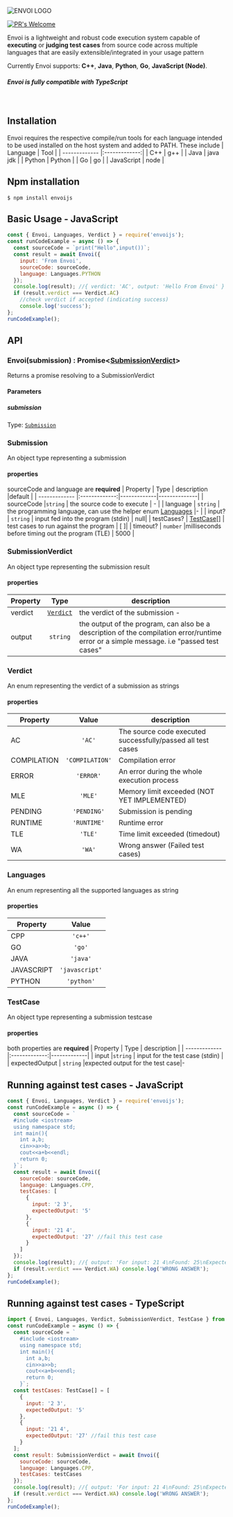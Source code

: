 ![ENVOI LOGO](https://github.com/ragrag/envoijs/blob/master/meta/envoi.png?raw=true)

[![PR's Welcome][pr-welcoming-image]][pr-welcoming-url]

Envoi is a lightweight and robust code execution system capable of **executing** or **judging test cases** from source code across multiple languages that are easily extensible/integrated in your usage pattern

Currently Envoi supports: **C++**, **Java**, **Python**, **Go**, **JavaScript (Node)**.

##### Envoi is fully compatible with TypeScript

&nbsp;

## Installation

Envoi requires the respective compile/run tools for each language intended to be used installed on the host system and added to PATH. These include
| Language | Tool |
| ------------- |:-------------:|
| C++ | g++ |
| Java | java jdk |
| Python | Python |
| Go | go |
| JavaScript | node |

## Npm installation

```
$ npm install envoijs
```

## Basic Usage - JavaScript

```js
const { Envoi, Languages, Verdict } = require('envoijs');
const runCodeExample = async () => {
  const sourceCode = `print("Hello",input())`;
  const result = await Envoi({
    input: 'From Envoi',
    sourceCode: sourceCode,
    language: Languages.PYTHON
  });
  console.log(result); //{ verdict: 'AC', output: 'Hello From Envoi' }
  if (result.verdict === Verdict.AC)
    //check verdict if accepted (indicating success)
    console.log('success');
};
runCodeExample();
```

## API

### **Envoi(submission) : Promise<[SubmissionVerdict](#SubmissionVerdict)>**

Returns a promise resolving to a SubmissionVerdict

#### Parameters

##### submission

Type: [`Submission`](#Submission)

### **Submission**

An object type representing a submission

#### properties

sourceCode and language are **required**
| Property | Type | description |default |
| ------------- |:-------------:|-------------|--------------|
| sourceCode |`string` | the source code to execute | - |
| language | `string` | the programming language, can use the helper enum [Languages](#Languages) |- |
| input? | `string` | input fed into the program (stdin) | null|
| testCases? | [TestCase[]](#TestCase) | test cases to run against the program | [ ]|
| timeout? | `number` |milliseconds before timing out the program (TLE) | 5000 |

### **SubmissionVerdict**

An object type representing the submission result

#### properties

| Property |         Type          | description                                                                                                                              |
| -------- | :-------------------: | ---------------------------------------------------------------------------------------------------------------------------------------- |
| verdict  | [`Verdict`](#Verdict) | the verdict of the submission -                                                                                                          |
| output   |       `string`        | the output of the program, can also be a description of the compilation error/runtime error or a simple message. i.e "passed test cases" | - |

### **Verdict**

An enum representing the verdict of a submission as strings

#### properties

| Property    |      Value      | description                                                 |
| ----------- | :-------------: | ----------------------------------------------------------- |
| AC          |     `'AC'`      | The source code executed successfully/passed all test cases | - |
| COMPILATION | `'COMPILATION'` | Compilation error                                           | - |
| ERROR       |    `'ERROR'`    | An error during the whole execution process                 |
| MLE         |     `'MLE'`     | Memory limit exceeded (NOT YET IMPLEMENTED)                 |
| PENDING     |   `'PENDING'`   | Submission is pending                                       |
| RUNTIME     |   `'RUNTIME'`   | Runtime error                                               |
| TLE         |     `'TLE'`     | Time limit exceeded (timedout)                              |
| WA          |     `'WA'`      | Wrong answer (Failed test cases)                            |

### **Languages**

An enum representing all the supported languages as string

#### properties

| Property   |     Value      |
| ---------- | :------------: |
| CPP        |    `'c++'`     | - |
| GO         |     `'go'`     |
| JAVA       |    `'java'`    |
| JAVASCRIPT | `'javascript'` |
| PYTHON     |   `'python'`   |

### **TestCase**

An object type representing a submission testcase

#### properties

both properties are **required**
| Property | Type | description |
| ------------- |:-------------:|-------------|
| input |`string` | input for the test case (stdin) |  
| expectedOutput | `string` |expected output for the test case|-

## Running against test cases - JavaScript

```js
const { Envoi, Languages, Verdict } = require('envoijs');
const runCodeExample = async () => {
  const sourceCode = `
  #include <iostream>
  using namespace std;
  int main(){
    int a,b;
    cin>>a>>b;
    cout<<a+b<<endl;
    return 0;
  }`;
  const result = await Envoi({
    sourceCode: sourceCode,
    language: Languages.CPP,
    testCases: [
      {
        input: '2 3',
        expectedOutput: '5'
      },
      {
        input: '21 4',
        expectedOutput: '27' //fail this test case
      }
    ]
  });
  console.log(result); //{ output: 'For input: 21 4\nFound: 25\nExpected:27', verdict: 'WA' }
  if (result.verdict === Verdict.WA) console.log('WRONG ANSWER');
};
runCodeExample();
```

## Running against test cases - TypeScript

```js
import { Envoi, Languages, Verdict, SubmissionVerdict, TestCase } from 'envoijs';
const runCodeExample = async () => {
  const sourceCode = `
    #include <iostream>
    using namespace std;
    int main(){
      int a,b;
      cin>>a>>b;
      cout<<a+b<<endl;
      return 0;
    }`;
  const testCases: TestCase[] = [
    {
      input: '2 3',
      expectedOutput: '5'
    },
    {
      input: '21 4',
      expectedOutput: '27' //fail this test case
    }
  ];
  const result: SubmissionVerdict = await Envoi({
    sourceCode: sourceCode,
    language: Languages.CPP,
    testCases: testCases
  });
  console.log(result); //{ output: 'For input: 21 4\nFound: 25\nExpected:27', verdict: 'WA' }
  if (result.verdict === Verdict.WA) console.log('WRONG ANSWER');
};
runCodeExample();
```

[pr-welcoming-image]: https://img.shields.io/badge/PRs-welcome-brightgreen.svg?style=flat-square
[pr-welcoming-url]: https://github.com/koajs/koa/pull/new
